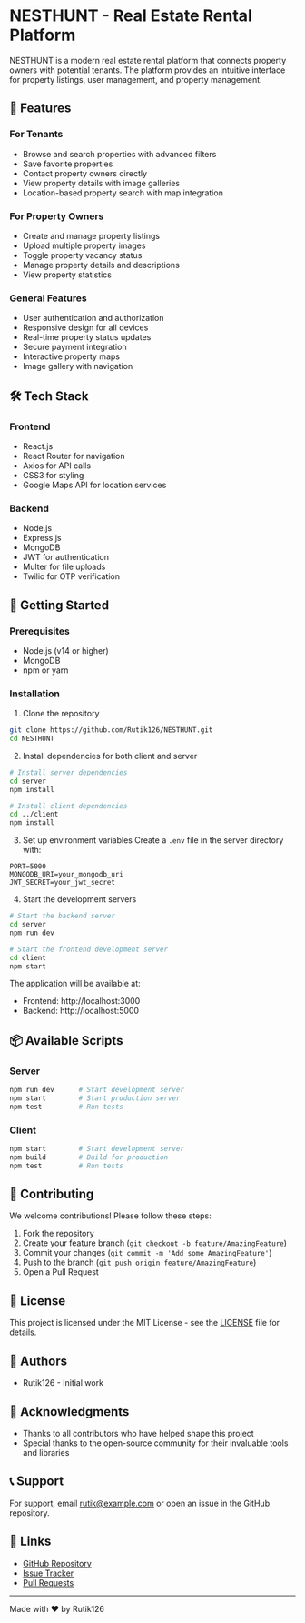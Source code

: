# NESTHUNT - Real Estate Rental Platform

NESTHUNT is a modern real estate rental platform that connects property owners with potential tenants. The platform provides an intuitive interface for property listings, user management, and property management.

## 🌟 Features

### For Tenants
- Browse and search properties with advanced filters
- Save favorite properties
- Contact property owners directly
- View property details with image galleries
- Location-based property search with map integration

### For Property Owners
- Create and manage property listings
- Upload multiple property images
- Toggle property vacancy status
- Manage property details and descriptions
- View property statistics

### General Features
- User authentication and authorization
- Responsive design for all devices
- Real-time property status updates
- Secure payment integration
- Interactive property maps
- Image gallery with navigation

## 🛠️ Tech Stack

### Frontend
- React.js
- React Router for navigation
- Axios for API calls
- CSS3 for styling
- Google Maps API for location services

### Backend
- Node.js
- Express.js
- MongoDB
- JWT for authentication
- Multer for file uploads
- Twilio for OTP verification

## 🚀 Getting Started

### Prerequisites
- Node.js (v14 or higher)
- MongoDB
- npm or yarn

### Installation

1. Clone the repository
```bash
git clone https://github.com/Rutik126/NESTHUNT.git
cd NESTHUNT
```

2. Install dependencies for both client and server
```bash
# Install server dependencies
cd server
npm install

# Install client dependencies
cd ../client
npm install
```

3. Set up environment variables
Create a `.env` file in the server directory with:
```env
PORT=5000
MONGODB_URI=your_mongodb_uri
JWT_SECRET=your_jwt_secret
```

4. Start the development servers
```bash
# Start the backend server
cd server
npm run dev

# Start the frontend development server
cd client
npm start
```

The application will be available at:
- Frontend: http://localhost:3000
- Backend: http://localhost:5000

## 📦 Available Scripts

### Server
```bash
npm run dev      # Start development server
npm start        # Start production server
npm test         # Run tests
```

### Client
```bash
npm start        # Start development server
npm build        # Build for production
npm test         # Run tests
```

## 🤝 Contributing

We welcome contributions! Please follow these steps:

1. Fork the repository
2. Create your feature branch (`git checkout -b feature/AmazingFeature`)
3. Commit your changes (`git commit -m 'Add some AmazingFeature'`)
4. Push to the branch (`git push origin feature/AmazingFeature`)
5. Open a Pull Request

## 📝 License

This project is licensed under the MIT License - see the [LICENSE](LICENSE) file for details.

## 👥 Authors

- Rutik126 - Initial work

## 🙏 Acknowledgments

- Thanks to all contributors who have helped shape this project
- Special thanks to the open-source community for their invaluable tools and libraries

## 📞 Support

For support, email rutik@example.com or open an issue in the GitHub repository.

## 🔗 Links

- [GitHub Repository](https://github.com/Rutik126/NESTHUNT)
- [Issue Tracker](https://github.com/Rutik126/NESTHUNT/issues)
- [Pull Requests](https://github.com/Rutik126/NESTHUNT/pulls)

---

Made with ❤️ by Rutik126
